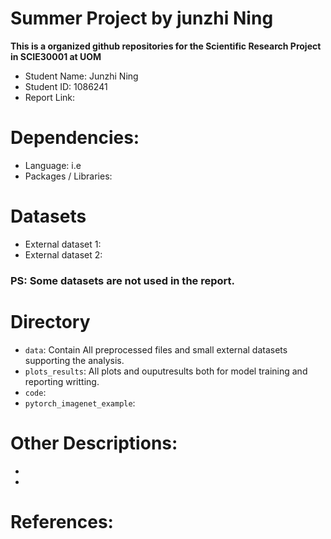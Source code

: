 # Summer Project by junzhi Ning


**This is a organized github repositories for the Scientific Research Project in SCIE30001 at UOM**
- Student Name: Junzhi Ning
- Student ID: 1086241
- Report Link: 



# Dependencies:
- Language: i.e
- Packages / Libraries:


# Datasets
- External dataset 1: 
- External dataset 2: 
### PS: Some datasets are not used in the report.

# Directory
- `data`: Contain All preprocessed files and small external datasets supporting the analysis.
- `plots_results`: All plots and ouputresults both for model training and reporting writting.
- `code`: 
- `pytorch_imagenet_example`:


# Other Descriptions:
-     
-  


# References:

